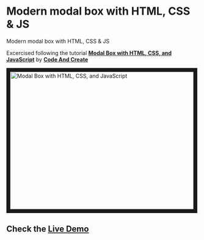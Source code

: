 # Modern modal box with HTML, CSS & JS

Modern modal box with HTML, CSS & JS

Excercised following the tutorial **[Modal Box with HTML, CSS, and JavaScript](https://www.youtube.com/watch?v=D4sjzSPy25g)** by **[Code And Create](https://www.youtube.com/@codeandcreate)**

<a href="http://www.youtube.com/watch?feature=player_embedded&v=D4sjzSPy25g" target="_blank"><img src="http://img.youtube.com/vi/D4sjzSPy25g/0.jpg" alt="Modal Box with HTML, CSS, and JavaScript" width="480" height="360" border="10" /></a>

## Check the **[Live Demo](https://olaf-wilkosz.github.io/modern-modal-box/)**
